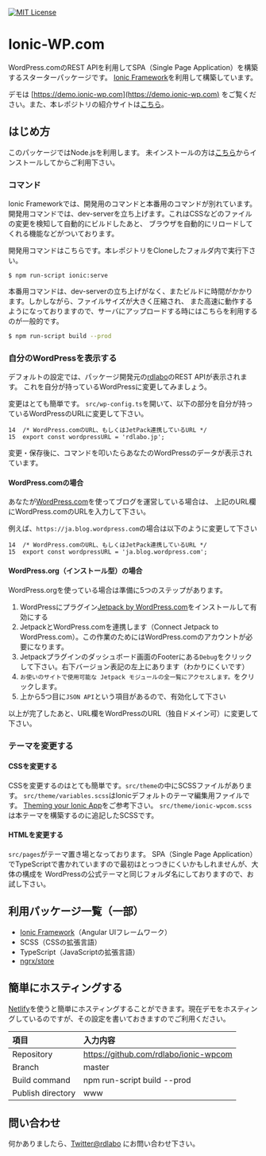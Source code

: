 [![MIT License](http://img.shields.io/badge/license-MIT-blue.svg?style=flat)](LICENSE)

# Ionic-WP.com

WordPress.comのREST APIを利用してSPA（Single Page Application）を構築するスターターパッケージです。
[Ionic Framework](http://ionicframework.com/docs/)を利用して構築しています。

デモは [https://demo.ionic-wp.com](https://demo.ionic-wp.com) をご覧ください。また、本レポジトリの紹介サイトは[こちら](http://ionic-wp.com/)。

## はじめ方

このパッケージではNode.jsを利用します。
未インストールの方は[こちら](https://nodejs.org/ja/download/)からインストールしてからご利用下さい。

### コマンド
Ionic Frameworkでは、開発用のコマンドと本番用のコマンドが別れています。
開発用コマンドでは、dev-serverを立ち上げます。これはCSSなどのファイルの変更を検知して自動的にビルドしたあと、
ブラウザを自動的にリロードしてくれる機能などがついております。

開発用コマンドはこちらです。本レポジトリをCloneしたフォルダ内で実行下さい。
```
$ npm run-script ionic:serve
```

本番用コマンドは、dev-serverの立ち上げがなく、またビルドに時間がかかります。しかしながら、ファイルサイズが大きく圧縮され、
また高速に動作するようになっておりますので、サーバにアップロードする時にはこちらを利用するのが一般的です。

```bash
$ npm run-script build --prod
```

### 自分のWordPressを表示する
デフォルトの設定では、パッケージ開発元の[rdlabo](https://rdlabo.jp/)のREST APIが表示されます。
これを自分が持っているWordPressに変更してみましょう。

変更はとても簡単です。
`src/wp-config.ts`を開いて、以下の部分を自分が持っているWordPressのURLに変更して下さい。

```
14  /* WordPress.comのURL、もしくはJetPack連携しているURL */
15  export const wordpressURL = 'rdlabo.jp';
```

変更・保存後に、コマンドを叩いたらあなたのWordPressのデータが表示されています。

#### WordPress.comの場合
あなたが[WordPress.com](https://wordpress.com/)を使ってブログを運営している場合は、
上記のURL欄にWordPress.comのURLを入力して下さい。

例えば、`https://ja.blog.wordpress.com`の場合は以下のように変更して下さい

```
14  /* WordPress.comのURL、もしくはJetPack連携しているURL */
15  export const wordpressURL = 'ja.blog.wordpress.com';
```

#### WordPress.org（インストール型）の場合
WordPress.orgを使っている場合は準備に5つのステップがあります。

1. WordPressにプラグイン[Jetpack by WordPress.com](https://ja.wordpress.org/plugins/jetpack/)をインストールして有効にする
2. JetpackとWordPress.comを連携します（Connect Jetpack to WordPress.com）。この作業のためにはWordPress.comのアカウントが必要になります。
3. Jetpackプラグインのダッシュボード画面のFooterにある`Debug`をクリックして下さい。右下バージョン表記の左上にあります（わかりにくいです）
4. `お使いのサイトで使用可能な Jetpack モジュールの全一覧にアクセスします。`をクリックします。
5. 上から5つ目に`JSON API`という項目があるので、有効化して下さい

以上が完了したあと、URL欄をWordPressのURL（独自ドメイン可）に変更して下さい。

### テーマを変更する

#### CSSを変更する
CSSを変更するのはとても簡単です。`src/theme`の中にSCSSファイルがあります。
`src/theme/variables.scss`はIonicデフォルトのテーマ編集用ファイルです。
[Theming your Ionic App](http://ionicframework.com/docs/theming/theming-your-app/)をご参考下さい。
`src/theme/ionic-wpcom.scss`は本テーマを構築するのに追記したSCSSです。

#### HTMLを変更する
`src/pages`がテーマ置き場となっております。
SPA（Single Page Application）でTypeScriptで書かれていますので最初はとっつきにくいかもしれませんが、大体の構成を
WordPressの公式テーマと同じフォルダ名にしておりますので、お試し下さい。


## 利用パッケージ一覧（一部）
- [Ionic Framework](http://ionicframework.com/docs/)（Angular UIフレームワーク）
- SCSS（CSSの拡張言語）
- TypeScript（JavaScriptの拡張言語）
- [ngrx/store](https://github.com/ngrx/store)

## 簡単にホスティングする
[Netlify](https://app.netlify.com)を使うと簡単にホスティングすることができます。現在デモをホスティングしているのですが、その設定を書いておきますのでご利用ください。

| 項目 | 入力内容 |
|:-----------|:------------|
| Repository | https://github.com/rdlabo/ionic-wpcom |
| Branch | master |
| Build command | npm run-script build --prod |
| Publish directory | www |

## 問い合わせ
何かありましたら、[Twitter@rdlabo](https://twitter.com/rdlabo) にお問い合わせ下さい。
